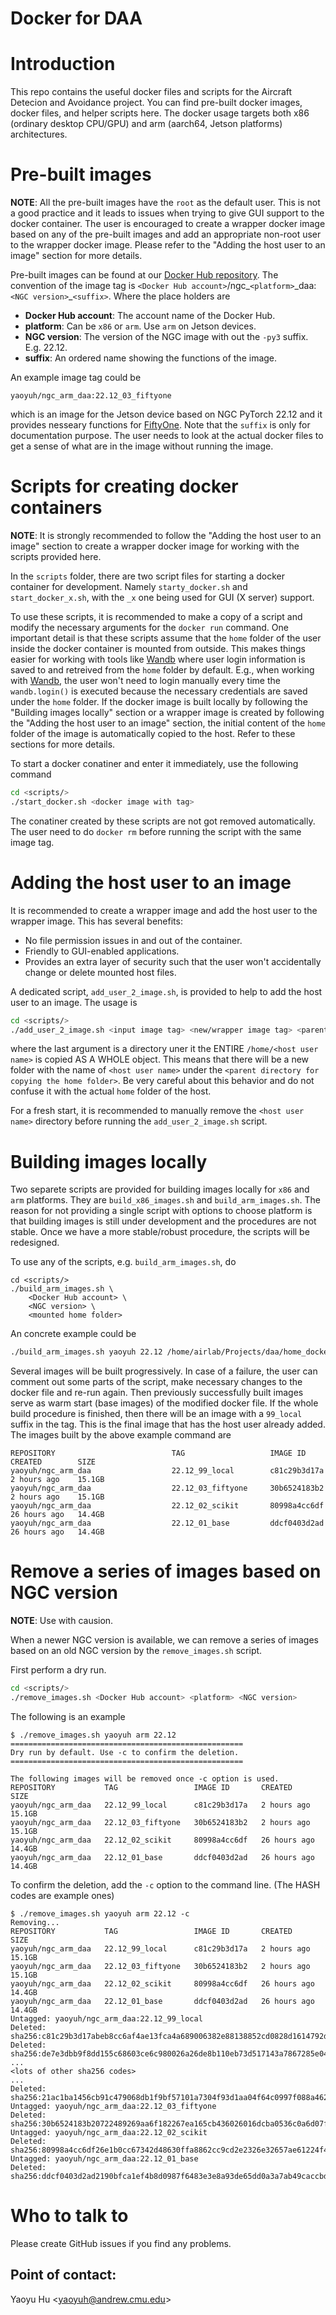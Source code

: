 
# Docker for DAA #

# Introduction #

This repo contains the useful docker files and scripts for the Aircraft Detecion and Avoidance project. You can find pre-built docker images, docker files, and helper scripts here. The docker usage targets both x86 (ordinary desktop CPU/GPU) and arm (aarch64, Jetson platforms) architectures.

# Pre-built images #

__NOTE__: All the pre-built images have the `root` as the default user. This is not a good practice and it leads to issues when trying to give GUI support to the docker container. The user is encouraged to create a wrapper docker image based on any of the pre-built images and add an appropriate non-root user to the wrapper docker image. Please refer to the "Adding the host user to an image" section for more details.

Pre-built images can be found at our [Docker Hub repository][dockerhub_repo]. The convention of the image tag is `<Docker Hub account>`/ngc_`<platform>`\_daa:`<NGC version>`\_`<suffix>`. Where the place holders are 
- __Docker Hub account__: The account name of the Docker Hub.
- __platform__: Can be `x86` or `arm`. Use `arm` on Jetson devices.
- __NGC version__: The version of the NGC image with out the `-py3` suffix. E.g. 22.12.
- __suffix__: An ordered name showing the functions of the image.

An example image tag could be
```
yaoyuh/ngc_arm_daa:22.12_03_fiftyone
```
which is an image for the Jetson device based on NGC PyTorch 22.12 and it provides nesseary functions for [FiftyOne](https://voxel51.com/). Note that the `suffix` is only for documentation purpose. The user needs to look at the actual docker files to get a sense of what are in the image without running the image.

[dockerhub_repo]: https://abc.com

# Scripts for creating docker containers #

__NOTE__: It is strongly recommended to follow the "Adding the host user to an image" section to create a wrapper docker image for working with the scripts provided here.

In the `scripts` folder, there are two script files for starting a docker container for development. Namely `starty_docker.sh` and `start_docker_x.sh`, with the `_x` one being used for GUI (X server) support.

To use these scripts, it is recommended to make a copy of a script and modify the necessary arguments for the `docker run` command. One important detail is that these scripts assume that the `home` folder of the user inside the docker container is mounted from outside. This makes things easier for working with tools like [Wandb][wandburl] where user login information is saved to and retreived from the `home` folder by default. E.g., when working with [Wandb][wandburl], the user won't need to login manually every time the `wandb.login()` is executed because the necessary credentials are saved under the `home` folder. If the docker image is built locally by following the "Building images locally" section or a wrapper image is created by following the "Adding the host user to an image" section, the initial content of the `home` folder of the image is automatically copied to the host. Refer to these sections for more details.

[wandburl]: https://docs.wandb.ai/

To start a docker conatiner and enter it immediately, use the following command

```bash
cd <scripts/>
./start_docker.sh <docker image with tag>
```

The conatiner created by these scripts are not got removed automatically. The user need to do `docker rm` before running the script with the same image tag.

# Adding the host user to an image #

It is recommended to create a wrapper image and add the host user to the wrapper image. This has several benefits:
- No file permission issues in and out of the container.
- Friendly to GUI-enabled applications.
- Provides an extra layer of security such that the user won't accidentally change or delete mounted host files.

A dedicated script, `add_user_2_image.sh`, is provided to help to add the host user to an image. The usage is

```bash
cd <scripts/>
./add_user_2_image.sh <input image tag> <new/wrapper image tag> <parent directory for copying the home folder>
```

where the last argument is a directory uner it the ENTIRE `/home/<host user name>` is copied AS A WHOLE object. This means that there will be a new folder with the name of `<host user name>` under the `<parent directory for copying the home folder>`. Be very careful about this behavior and do not confuse it with the actual `home` folder of the host.

For a fresh start, it is recommended to manually remove the `<host user name>` directory before running the `add_user_2_image.sh` script.

# Building images locally #

Two separete scripts are provided for building images locally for `x86` and `arm` platforms. They are `build_x86_images.sh` and `build_arm_images.sh`. The reason for not providing a single script with options to choose platform is that building images is still under development and the procedures are not stable. Once we have a more stable/robust procedure, the scripts will be redesigned.

To use any of the scripts, e.g. `build_arm_images.sh`, do

```bath
cd <scripts/>
./build_arm_images.sh \
    <Docker Hub account> \
    <NGC version> \
    <mounted home folder>
```

An concrete example could be

```bash
./build_arm_images.sh yaoyuh 22.12 /home/airlab/Projects/daa/home_docker
```

Several images will be built progressively. In case of a failure, the user can comment out some parts of the script, make necessary changes to the docker file and re-run again. Then previously successfully built images serve as warm start (base images) of the modified docker file. If the whole build procedure is finished, then there will be an image with a `99_local` suffix in the tag. This is the final image that has the host user already added. The images built by the above example command are

```
REPOSITORY                          TAG                   IMAGE ID       CREATED        SIZE
yaoyuh/ngc_arm_daa                  22.12_99_local        c81c29b3d17a   2 hours ago    15.1GB
yaoyuh/ngc_arm_daa                  22.12_03_fiftyone     30b6524183b2   2 hours ago    15.1GB
yaoyuh/ngc_arm_daa                  22.12_02_scikit       80998a4cc6df   26 hours ago   14.4GB
yaoyuh/ngc_arm_daa                  22.12_01_base         ddcf0403d2ad   26 hours ago   14.4GB
```

# Remove a series of images based on NGC version #

__NOTE__: Use with causion.

When a newer NGC version is available, we can remove a series of images based on an old NGC version by the `remove_images.sh` script. 

First perform a dry run.

```bash
cd <scripts/>
./remove_images.sh <Docker Hub account> <platform> <NGC version>
```

The following is an example

```
$ ./remove_images.sh yaoyuh arm 22.12   
====================================================
Dry run by default. Use -c to confirm the deletion. 
====================================================

The following images will be removed once -c option is used.
REPOSITORY           TAG                 IMAGE ID       CREATED        SIZE
yaoyuh/ngc_arm_daa   22.12_99_local      c81c29b3d17a   2 hours ago    15.1GB
yaoyuh/ngc_arm_daa   22.12_03_fiftyone   30b6524183b2   2 hours ago    15.1GB
yaoyuh/ngc_arm_daa   22.12_02_scikit     80998a4cc6df   26 hours ago   14.4GB
yaoyuh/ngc_arm_daa   22.12_01_base       ddcf0403d2ad   26 hours ago   14.4GB
```

To confirm the deletion, add the `-c` option to the command line. (The HASH codes are example ones)

```
$ ./remove_images.sh yaoyuh arm 22.12 -c
Removing...
REPOSITORY           TAG                 IMAGE ID       CREATED        SIZE
yaoyuh/ngc_arm_daa   22.12_99_local      c81c29b3d17a   2 hours ago    15.1GB
yaoyuh/ngc_arm_daa   22.12_03_fiftyone   30b6524183b2   2 hours ago    15.1GB
yaoyuh/ngc_arm_daa   22.12_02_scikit     80998a4cc6df   26 hours ago   14.4GB
yaoyuh/ngc_arm_daa   22.12_01_base       ddcf0403d2ad   26 hours ago   14.4GB
Untagged: yaoyuh/ngc_arm_daa:22.12_99_local
Deleted: sha256:c81c29b3d17abeb8cc6af4ae13fca4a689006382e88138852cd0828d1614792d
Deleted: sha256:de7e3dbb9f8dd155c68603ce6c980026a26de8b110eb73d517143a7867285e04
...
<lots of other sha256 codes>
...
Deleted: sha256:21ac1ba1456cb91c479068db1f9bf57101a7304f93d1aa04f64c0997f088a462
Untagged: yaoyuh/ngc_arm_daa:22.12_03_fiftyone
Deleted: sha256:30b6524183b20722489269aa6f182267ea165cb436026016dcba0536c0a6d07f
Untagged: yaoyuh/ngc_arm_daa:22.12_02_scikit
Deleted: sha256:80998a4cc6df26e1b0cc67342d48630ffa8862cc9cd2e2326e32657ae61224f4
Untagged: yaoyuh/ngc_arm_daa:22.12_01_base
Deleted: sha256:ddcf0403d2ad2190bfca1ef4b8d0987f6483e3e8a93de65dd0a3a7ab49caccbd
```

# Who to talk to #

Please create GitHub issues if you find any problems.

## Point of contact: ##

Yaoyu Hu \<yaoyuh@andrew.cmu.edu\>
